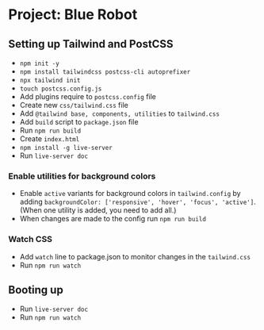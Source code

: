 # Project: Blue Robot


## Setting up Tailwind and PostCSS
- `npm init -y`
- `npm install tailwindcss postcss-cli autoprefixer`
- `npx tailwind init`
- `touch postcss.config.js`
- Add plugins require to `postcss.config` file
- Create new `css/tailwind.css` file
- Add `@tailwind base, components, utilities` to `tailwind.css`
- Add `build` script to `package.json` file
- Run `npm run build`
- Create `index.html`
- `npm install -g live-server`
- Run `live-server doc`

### Enable utilities for background colors

- Enable `active` variants for background colors in `tailwind.config` by adding `backgroundColor: ['responsive', 'hover', 'focus', 'active']`. (When one utility is added, you need to add all.)
- When changes are made to the config run `npm run build`

### Watch CSS

- Add `watch` line to package.json to monitor changes in the `tailwind.css`
- Run `npm run watch`


## Booting up

- Run `live-server doc`
- Run `npm run watch`